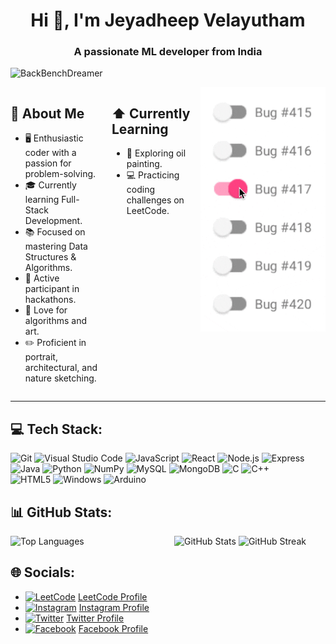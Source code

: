 <h1 align="center">Hi 👋, I'm Jeyadheep Velayutham</h1>
<h3 align="center">A passionate ML developer from India</h3>

<p align="left"> <img src="https://komarev.com/ghpvc/?username=BackBenchDreamer&color=blueviolet&style=for-the-badge&base=280" alt="BackBenchDreamer" /> </p>

<img  align="right" src="LIFE.gif" width="200">
<div style="display: flex; justify-content: space-between;">
  <div style="flex: 1; margin-right: 10px;">
    <h2 >📖 About Me</h2>
    <ul>
      <li>🖥 Enthusiastic coder with a passion for problem-solving.</li>
      <li>🎓 Currently learning Full-Stack Development.</li>
      <li>📚 Focused on mastering Data Structures & Algorithms.</li>
      <li>🚀 Active participant in hackathons.</li>
      <li>🎨 Love for algorithms and art.</li>
      <li>✏️ Proficient in portrait, architectural, and nature sketching.</li>
    </ul>
  </div>

  <div style="flex: 1; margin-left: 10px;">
    <h2>⬆ Currently Learning</h2>
    <ul>
      <li>🔨 Exploring oil painting.</li>
      <li>💻 Practicing coding challenges on LeetCode.</li>
    </ul>
  </div>

</div>

---

## 💻 Tech Stack:
![Git](https://img.shields.io/badge/Git-%23F05032.svg?style=for-the-badge&logo=git&logoColor=white) 
![Visual Studio Code](https://img.shields.io/badge/Visual%20Studio%20Code-%23007ACC.svg?style=for-the-badge&logo=visual-studio-code&logoColor=white) 
![JavaScript](https://img.shields.io/badge/javascript-%23323330.svg?style=for-the-badge&logo=javascript&logoColor=%23F7DF1E) 
![React](https://img.shields.io/badge/react-%2361DAFB.svg?style=for-the-badge&logo=react&logoColor=white) 
![Node.js](https://img.shields.io/badge/node.js-%2300B48B.svg?style=for-the-badge&logo=node.js&logoColor=white) 
![Express](https://img.shields.io/badge/express-%23404d59.svg?style=for-the-badge&logo=express&logoColor=white) 
![Java](https://img.shields.io/badge/java-%23ED8B00.svg?style=for-the-badge&logo=openjdk&logoColor=white) 
![Python](https://img.shields.io/badge/python-3670A0?style=for-the-badge&logo=python&logoColor=ffdd54) 
![NumPy](https://img.shields.io/badge/numpy-%23013243.svg?style=for-the-badge&logo=numpy&logoColor=white) 
![MySQL](https://img.shields.io/badge/mysql-%2300000f.svg?style=for-the-badge&logo=mysql&logoColor=white) 
![MongoDB](https://img.shields.io/badge/mongodb-%2347A248.svg?style=for-the-badge&logo=mongodb&logoColor=white) 
![C](https://img.shields.io/badge/c-%2300599C.svg?style=for-the-badge&logo=c&logoColor=white) 
![C++](https://img.shields.io/badge/c++-%2300599C.svg?style=for-the-badge&logo=c%2B%2B&logoColor=white)  
![HTML5](https://img.shields.io/badge/html5-%23E34F26.svg?style=for-the-badge&logo=html5&logoColor=white) 
![Windows](https://img.shields.io/badge/windows-%230078D7.svg?style=for-the-badge&logo=windows&logoColor=white) 
![Arduino](https://img.shields.io/badge/-Arduino-00979D?style=for-the-badge&logo=Arduino&logoColor=white) 

## 📊 GitHub Stats: 
<div style="display: flex; align-items: flex-start;">

  <div style="flex: 1; margin-right: 10px;">
    <img align="left" src="https://github-readme-stats.vercel.app/api/top-langs?username=BackBenchDreamer&show_icons=true&locale=en&layout=compact&theme=gotham" alt="Top Languages" />
  </div>

  <div style="flex: 1; margin-left: 10px;">
    <img src="https://github-readme-stats.vercel.app/api?username=BackBenchDreamer&theme=gotham&hide_border=false&include_all_commits=true&count_private=true" alt="GitHub Stats" />
    <img src="https://github-readme-streak-stats.herokuapp.com/?user=BackBenchDreamer&theme=gotham&hide_border=false" alt="GitHub Streak" />
  </div>

</div>


## 🌐 Socials:
- [![LeetCode](https://img.shields.io/badge/LeetCode-%23F9C24E.svg?logo=LeetCode&logoColor=white)](https://leetcode.com/u/backbenchdreamer/) [LeetCode Profile](https://leetcode.com/u/backbenchdreamer/)
- [![Instagram](https://img.shields.io/badge/Instagram-%23E4405F.svg?logo=Instagram&logoColor=white)](https://instagram.com/back_bench_dreamer) [Instagram Profile](https://instagram.com/back_bench_dreamer)
- [![Twitter](https://img.shields.io/badge/Twitter-%231DA1F2.svg?logo=Twitter&logoColor=white)](https://x.com/_kitsune92) [Twitter Profile](https://x.com/_kitsune92)
- [![Facebook](https://img.shields.io/badge/Facebook-%234B88E1.svg?logo=Facebook&logoColor=white)](https://www.facebook.com/JeyadheepV) [Facebook Profile](https://www.facebook.com/JeyadheepV)

